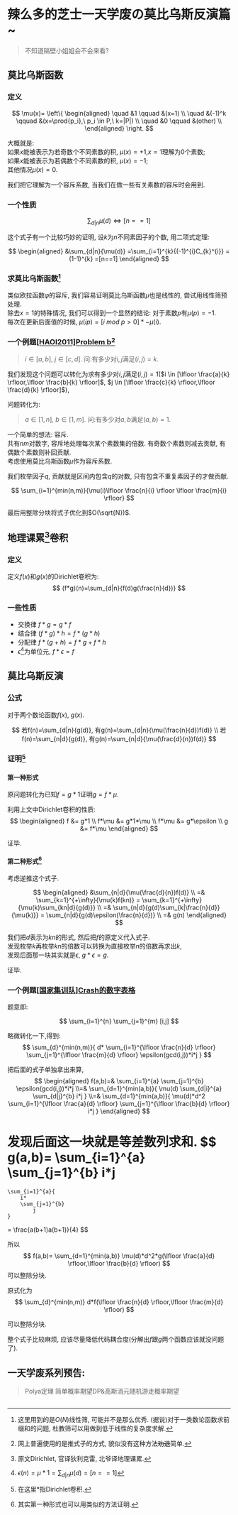 # 辣么多的芝士一天学废の莫比乌斯反演篇~

> 不知道隔壁小姐姐会不会来看?

## 莫比乌斯函数

### 定义

$$
\mu(x)=  
\left\{
\begin{aligned}
    \quad &1 \qquad &(x=1) \\  
    \quad &(-1)^k \qquad &(x=\prod{p_i},\ p_i \in P,\ k=|P|) \\  
    \quad &0 \qquad &(other) \\
\end{aligned}
\right.
$$

大概就是:  
如果$x$能被表示为若奇数个不同素数的积, $\mu(x)=+1$,$x=1$理解为$0$个素数;  
如果$x$能被表示为若偶数个不同素数的积, $\mu(x)=-1$;  
其他情况$\mu(x)=0$.

我们把它理解为一个容斥系数, 当我们在做一些有关素数的容斥时会用到.

### 一个性质

$$
\sum_{d|n}{\mu(d)} \Leftrightarrow [n==1]
$$

这个式子有一个比较巧妙的证明, 设$k$为$n$不同素因子的个数, 用二项式定理:

$$
\begin{aligned}
&\sum_{d|n}{\mu(d)}
    =\sum_{i=1}^{k}{(-1)^{i}C_{k}^{i}}
    =(1-1)^{k}
    =[n==1]
\end{aligned}
$$

### 求莫比乌斯函数[^1]

[^1]: 这里用到的是$O(N)$线性筛, 可能并不是那么优秀. (据说)对于一类数论函数求前缀和的问题, 杜教筛可以用做到低于线性的复杂度求解.

类似欧拉函数$\varphi$的容斥, 我们容易证明莫比乌斯函数$\mu$也是线性的, 尝试用线性筛预处理.  
除去$x=1$的特殊情况, 我们可以得到一个显然的结论: 对于素数$p$有$\mu(p)=-1$.  
每次在更新后面值的时候, $\mu(ip)=[i\ mod\ p > 0]* -\mu(i)$. 

### 一个例题[[HAOI2011]Problem b](https://www.luogu.com.cn/problem/P2522)[^2]

[^2]: 网上普遍使用的是推式子的方式, 貌似没有这种方法~~劝退~~简单.

> $i \in [a,b]$, $j \in [c,d]$. 问:有多少对$i,j$满足$(i,j)=k$.

我们发现这个问题可以转化为求有多少对$i,j$满足$(i,j)=1$($i \in [\lfloor \frac{a}{k} \rfloor,\lfloor \frac{b}{k} \rfloor]$, $j \in [\lfloor \frac{c}{k} \rfloor,\lfloor \frac{d}{k} \rfloor]$),  

问题转化为:
> $a \in [1,n]$, $b \in [1,m]$. 问:有多少对$a,b$满足$(a,b)=1$.

一个简单的想法: 容斥.  
共有$nm$对数字, 容斥地处理每次某个素数集的倍数. 有奇数个素数则减去贡献, 有偶数个素数则补回贡献.  
考虑使用莫比乌斯函数$\mu$作为容斥系数.

我们枚举因子$q$, 贡献就是区间内包含$q$的对数, 只有包含不重复素因子的才做贡献.

$$
\sum_{i=1}^{min(n,m)}{\mu(i)\lfloor \frac{n}{i} \rfloor \lfloor \frac{m}{i} \rfloor}
$$

最后用整除分块将式子优化到$O(\sqrt{N})$.

## 地理课累[^3]卷积

[^3]: 原文Dirichlet, 官译狄利克雷, 北爷译地理课累.

### 定义

定义$f(x)$和$g(x)$的Dirichlet卷积为:
$$
(f*g)(n)=\sum_{d|n}{f(d)g(\frac{n}{d})}
$$

### 一些性质

- 交换律 $f*g=g*f$
- 结合律 $(f*g)*h=f*(g*h)$
- 分配律 $f*(g+h)=f*g+f*h$
- $\epsilon$[^4]为单位元, $f*\epsilon=f$

[^4]: $\epsilon(n) = \mu*1 = \sum_{d|n}{\mu(d)} = [n==1]$

## 莫比乌斯反演 

### 公式

对于两个数论函数$f(x)$, $g(x)$.

$$
若f(n)=\sum_{d|n}{g(d)}, 有g(n)=\sum_{d|n}{\mu(\frac{n}{d})f(d)} \\
若f(n)=\sum_{n|d}{g(d)}, 有g(n)=\sum_{n|d}{\mu(\frac{d}{n})f(d)}  
$$

### 证明[^5]
[^5]: 在这里$*$指Dirichlet卷积.

#### 第一种形式

原问题转化为已知$f=g*1$证明$g=f*\mu$.

利用上文中Dirichlet卷积的性质:
$$
\begin{aligned}
    f &= g*1 \\
    f*\mu &= g*1*\mu \\
    f*\mu &= g*\epsilon \\
    g &= f*\mu
\end{aligned}
$$

证毕.

#### 第二种形式[^6]

[^6]: 其实第一种形式也可以用类似的方法证明.

考虑逆推这个式子.

$$
\begin{aligned}
&\sum_{n|d}{\mu(\frac{d}{n})f(d)} \\ 
    =& \sum_{k=1}^{+\infty}{\mu(k)f(kn)}
    = \sum_{k=1}^{+\infty}{\mu(k)\sum_{kn|d}{g(d)}} \\
    =& \sum_{n|d}{g(d)\sum_{k|\frac{n}{d}}{\mu(k)}}
    = \sum_{n|d}{g(d)\epsilon(\frac{n}{d})} \\ 
    =& g(n)
\end{aligned}
$$

我们把$d$表示为$kn$的形式, 然后把$f$的原定义代入式子.  
发现枚举$k$再枚举$kn$的倍数可以转换为直接枚举$n$的倍数再求出$k$,  
发现后面那一块其实就是$\epsilon$, $g*\epsilon=g$.

证毕.

### 一个例题[[国家集训队]Crash的数字表格](https://www.luogu.com.cn/problem/P1829)

题意即:

$$
\sum_{i=1}^{n}
    \sum_{j=1}^{m}
        [i,j]
$$

略微转化一下,得到:
$$
\sum_{d}^{min(n,m)}{
    d*
    \sum_{i=1}^{\lfloor \frac{n}{d} \rfloor}
        \sum_{j=1}^{\lfloor \frac{m}{d} \rfloor}
            \epsilon(gcd(i,j))*i*j   
}
$$

把后面的式子单独拿出来算,
$$
\begin{aligned}
f(a,b)=&
    \sum_{i=1}^{a}
        \sum_{j=1}^{b}
            \epsilon(gcd(i,j))*i*j   
\\=&
    \sum_{d=1}^{min(a,b)}{
        \mu(d)
        \sum_{d|i}^{a}
            \sum_{d|j}^{b}
                i*j
    } 
\\=&
    \sum_{d=1}^{min(a,b)}{
        \mu(d)*d^2
        \sum_{i=1}^{\lfloor \frac{a}{d} \rfloor}
            \sum_{j=1}^{\lfloor \frac{b}{d} \rfloor}
                i*j
    }
\end{aligned}
$$

发现后面这一块就是等差数列求和.
$$
g(a,b)=
    \sum_{i=1}^{a}
        \sum_{j=1}^{b}
            i*j
=
    \sum_{i=1}^{a}{
        i*
        \sum_{j=1}^{b}
            j
    }
=
    \frac{a(b+1)a(b+1)}{4}
$$

所以
$$
f(a,b)= \sum_{d=1}^{min(a,b)}
        \mu(d)*d^2*g(\lfloor \frac{a}{d} \rfloor,\lfloor \frac{b}{d} \rfloor)
$$
可以整除分块.

原式化为
$$
\sum_{d}^{min(n,m)}
    d*f(\lfloor \frac{n}{d} \rfloor,\lfloor \frac{m}{d} \rfloor)
$$

可以整除分块.

整个式子比较麻烦, 应该尽量降低代码耦合度(分解出$f$跟$g$两个函数应该就没问题了).

## 一天学废系列预告:

> Polya定理
> 简单概率期望DP&高斯消元随机游走概率期望

## 
